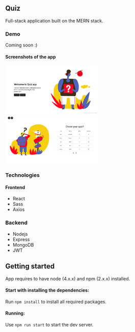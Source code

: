 ## Quiz

Full-stack application built on the MERN stack.

### Demo

Coming soon :)

#### Screenshots of the app

<div>
<p>
<img src="demo-images/img-1.png" width="290px">
<img src="demo-images/img-2.png" width="290px">
</p>
</div>

### Technologies

#### Frontend

- React
- Sass
- Axios

### Backend

- Nodejs
- Express
- MongoDB
- JWT

## Getting started

  App requires to have node (4.x.x) and npm (2.x.x) installed.

#### Start with installing the dependencies:

  Run `npm install` to install all required packages.

#### Running:

  Use `npm run start` to start the dev server.
